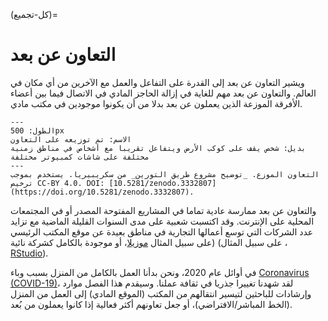 (كل-تجميع)=
# التعاون عن بعد

ويشير التعاون عن بعد إلى القدرة على التفاعل والعمل مع الآخرين من أي مكان في العالم. والتعاون عن بعد مهم للغاية في إزالة الحاجز المادي في الاتصال فيما بين أعضاء الأفرقة الموزعة الذين يعملون عن بعد بدلا من أن يكونوا موجودين في مكتب مادي.

```{figure} ../figures/distributed-collaboration.jpg
---
الطول: 500px
الاسم: تم توزيعه على التعاون
بديل: شخص يقف على كوكب الأرض ويتفاعل تقريبا مع أشخاص في مناطق زمنية مختلفة على شاشات كمبيوتر مختلفة
---
التعاون الموزع. _توضيح مشروع طريق التورين_ من سكريبيريا. يستخدم بموجب ترخيص CC-BY 4.0. DOI: [10.5281/zenodo.3332807] (https://doi.org/10.5281/zenodo.3332807).
```

والتعاون عن بعد ممارسة عادية تماما في المشاريع المفتوحة المصدر أو في المجتمعات المحلية على الإنترنت. وقد اكتسبت شعبية على مدى السنوات القليلة الماضية مع تزايد عدد الشركات التي توسع أعمالها التجارية في مناطق بعيدة عن موقع المكتب الرئيسي (على سبيل المثال [موزيلا](https://www.mozilla.org/en-GB/)، أو موجودة بالكامل كشركة نائية (على سبيل المثال ، [RStudio](https://rstudio.com/about/)).

في أوائل عام 2020، ونحن بدأنا العمل بالكامل من المنزل بسبب وباء [Coronavirus (COVID-19)](https://www.who.int/emergencies/diseases/novel-coronavirus-2019)، لقد شهدنا تغييرا جذريا في ثقافة عملنا. وسيقدم هذا الفصل موارد وإرشادات للباحثين لتيسير انتقالهم من المكتب (الموقع المادي) إلى العمل من المنزل (الخط المباشر/الافتراضي)، أو جعل تعاونهم أكثر فعالية إذا كانوا يعملون من بُعد.

<!--- Add a summary of all the subchapters --->
